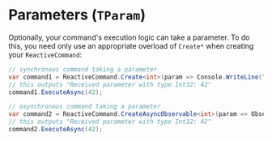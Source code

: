 # Parameters (`TParam`)

Optionally, your command's execution logic can take a parameter. To do this, you need only use an appropriate overload of `Create*` when creating your `ReactiveCommand`:

```cs
// synchronous command taking a parameter
var command1 = ReactiveCommand.Create<int>(param => Console.WriteLine("Received parameter with type {0}: {1}.", param.GetType().Name, param);
// this outputs "Received parameter with type Int32: 42"
command1.ExecuteAsync(42);

// asynchronous command taking a parameter
var command2 = ReactiveCommand.CreateAsyncObservable<int>(param => Observable.Return(param).Do(p => Console.WriteLine("Received parameter with type {0}: {1}.", p.GetType().Name, p)));
// this outputs "Received parameter with type Int32: 42"
command2.ExecuteAsync(42);
```
